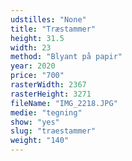 ```yaml
---
udstilles: "None"
title: "Træstammer"
height: 31.5
width: 23
method: "Blyant på papir"
year: 2020
price: "700"
rasterWidth: 2367
rasterHeight: 3271
fileName: "IMG_2218.JPG"
medie: "tegning"
show: "yes"
slug: "traestammer"
weight: "140"
---
```


